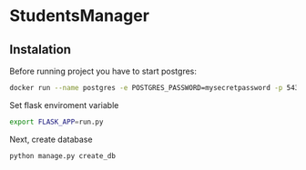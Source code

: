 # StudentsManager


## Instalation

Before running project you have to start postgres:

```bash
docker run --name postgres -e POSTGRES_PASSWORD=mysecretpassword -p 5432:5432 -d postgres
```

Set flask enviroment variable

```bash
export FLASK_APP=run.py
```
 
 Next, create database

 ```bash
 python manage.py create_db
 ```